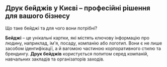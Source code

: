 ## Друк бейджів у Києві – професійні рішення для вашого бізнесу

Що таке бейджі та для чого вони потрібні?

**Бейджі** – це унікальні картки, які містять ключову інформацію про людину, наприклад, ім'я, посаду, компанію або логотип. Вони є не лише засобом ідентифікації, а й вагомою частиною корпоративного стилю та брендингу. **Друк бейджів** користується попитом серед компаній, навчальних закладів та організаторів заходів.